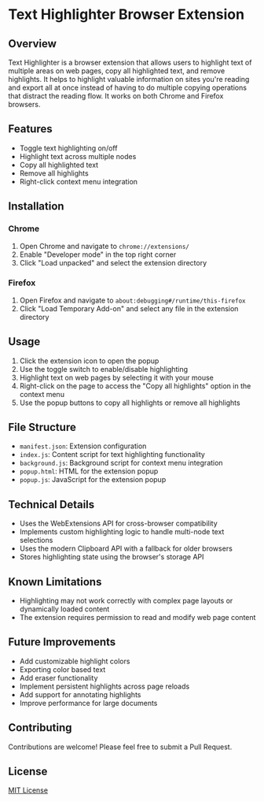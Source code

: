 # Text Highlighter Browser Extension

## Overview

Text Highlighter is a browser extension that allows users to highlight text of multiple areas on web pages, copy all highlighted text, and remove highlights. It helps to highlight valuable information on sites you're reading and export all at once instead of having to do multiple copying operations that distract the reading flow. It works on both Chrome and Firefox browsers.

## Features

- Toggle text highlighting on/off
- Highlight text across multiple nodes
- Copy all highlighted text
- Remove all highlights
- Right-click context menu integration

## Installation

### Chrome

1. Open Chrome and navigate to `chrome://extensions/`
2. Enable "Developer mode" in the top right corner
3. Click "Load unpacked" and select the extension directory

### Firefox

1. Open Firefox and navigate to `about:debugging#/runtime/this-firefox`
2. Click "Load Temporary Add-on" and select any file in the extension directory

## Usage

1. Click the extension icon to open the popup
2. Use the toggle switch to enable/disable highlighting
3. Highlight text on web pages by selecting it with your mouse
4. Right-click on the page to access the "Copy all highlights" option in the context menu
5. Use the popup buttons to copy all highlights or remove all highlights

## File Structure

- `manifest.json`: Extension configuration
- `index.js`: Content script for text highlighting functionality
- `background.js`: Background script for context menu integration
- `popup.html`: HTML for the extension popup
- `popup.js`: JavaScript for the extension popup

## Technical Details

- Uses the WebExtensions API for cross-browser compatibility
- Implements custom highlighting logic to handle multi-node text selections
- Uses the modern Clipboard API with a fallback for older browsers
- Stores highlighting state using the browser's storage API

## Known Limitations

- Highlighting may not work correctly with complex page layouts or dynamically loaded content
- The extension requires permission to read and modify web page content

## Future Improvements

- Add customizable highlight colors
- Exporting color based text
- Add eraser functionality
- Implement persistent highlights across page reloads
- Add support for annotating highlights
- Improve performance for large documents

## Contributing

Contributions are welcome! Please feel free to submit a Pull Request.

## License

[MIT License](LICENSE)